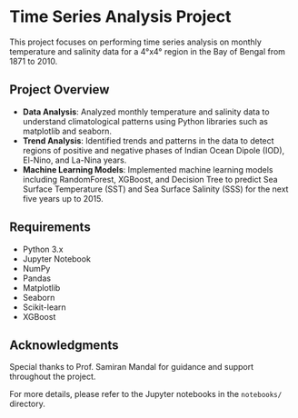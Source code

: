 # Time Series Analysis Project

This project focuses on performing time series analysis on monthly temperature and salinity data for a 4°x4° region in the Bay of Bengal from 1871 to 2010.

## Project Overview

- **Data Analysis**: Analyzed monthly temperature and salinity data to understand climatological patterns using Python libraries such as matplotlib and seaborn.
- **Trend Analysis**: Identified trends and patterns in the data to detect regions of positive and negative phases of Indian Ocean Dipole (IOD), El-Nino, and La-Nina years.
- **Machine Learning Models**: Implemented machine learning models including RandomForest, XGBoost, and Decision Tree to predict Sea Surface Temperature (SST) and Sea Surface Salinity (SSS) for the next five years up to 2015.



## Requirements

- Python 3.x
- Jupyter Notebook
- NumPy
- Pandas
- Matplotlib
- Seaborn
- Scikit-learn
- XGBoost

## Acknowledgments

Special thanks to Prof. Samiran Mandal for guidance and support throughout the project.

For more details, please refer to the Jupyter notebooks in the `notebooks/` directory.

